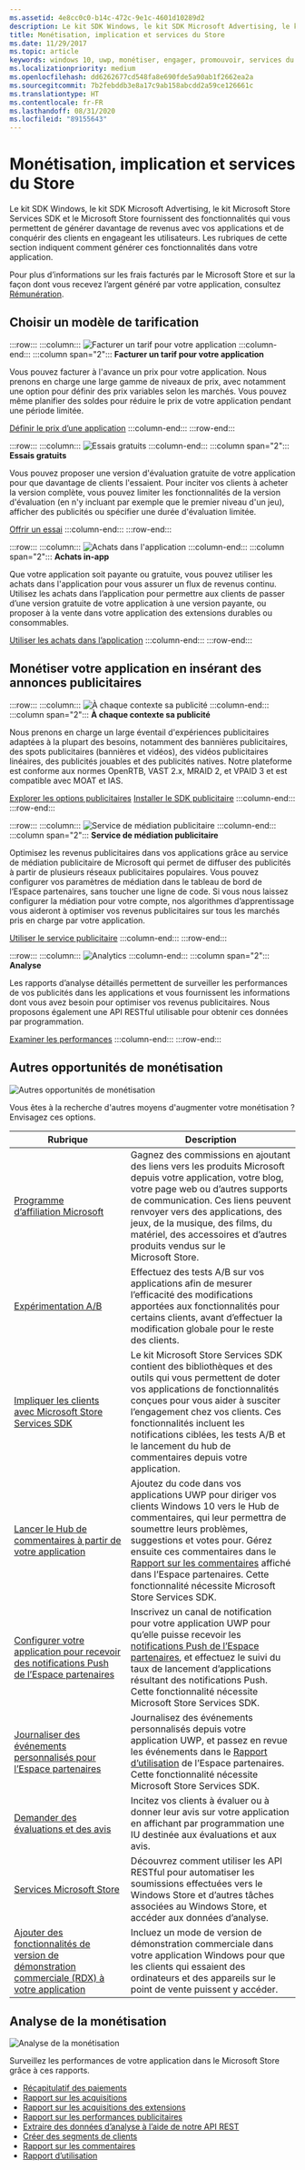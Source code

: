 ```yaml
---
ms.assetid: 4e8cc0c0-b14c-472c-9e1c-4601d10289d2
description: Le kit SDK Windows, le kit SDK Microsoft Advertising, le kit Microsoft Store Services SDK et le Microsoft Store fournissent de nombreuses fonctionnalités qui vous permettent de générer davantage de revenus avec vos applications et de conquérir des clients en engageant les utilisateurs.
title: Monétisation, implication et services du Store
ms.date: 11/29/2017
ms.topic: article
keywords: windows 10, uwp, monétiser, engager, promouvoir, services du Store
ms.localizationpriority: medium
ms.openlocfilehash: dd6262677cd548fa8e690fde5a90ab1f2662ea2a
ms.sourcegitcommit: 7b2febddb3e8a17c9ab158abcdd2a59ce126661c
ms.translationtype: HT
ms.contentlocale: fr-FR
ms.lasthandoff: 08/31/2020
ms.locfileid: "89155643"
---
```

# <a name="monetization-engagement-and-store-services"></a>Monétisation, implication et services du Store

Le kit SDK Windows, le kit SDK Microsoft Advertising, le kit Microsoft Store Services SDK et le Microsoft Store fournissent des fonctionnalités qui vous permettent de générer davantage de revenus avec vos applications et de conquérir des clients en engageant les utilisateurs. Les rubriques de cette section indiquent comment générer ces fonctionnalités dans votre application.

Pour plus d’informations sur les frais facturés par le Microsoft Store et sur la façon dont vous recevez l’argent généré par votre application, consultez [Rémunération](../publish/getting-paid-apps.md).

## <a name="choose-a-pricing-model"></a>Choisir un modèle de tarification

:::row:::
    :::column:::
        ![Facturer un tarif pour votre application](images/pricing-charge-price.png)
    :::column-end:::
    :::column span="2":::
**Facturer un tarif pour votre application**

Vous pouvez facturer à l'avance un prix pour votre application. Nous prenons en charge une large gamme de niveaux de prix, avec notamment une option pour définir des prix variables selon les marchés. Vous pouvez même planifier des soldes pour réduire le prix de votre application pendant une période limitée.

[Définir le prix d’une application](../publish/set-app-pricing-and-availability.md)
    :::column-end:::
:::row-end:::

:::row:::
    :::column:::
        ![Essais gratuits](images/pricing-free-trial.png)
    :::column-end:::
    :::column span="2":::
**Essais gratuits**

Vous pouvez proposer une version d'évaluation gratuite de votre application pour que davantage de clients l'essaient. Pour inciter vos clients à acheter la version complète, vous pouvez limiter les fonctionnalités de la version d'évaluation (en n'y incluant par exemple que le premier niveau d'un jeu), afficher des publicités ou spécifier une durée d'évaluation limitée.

[Offrir un essai](in-app-purchases-and-trials.md)
    :::column-end:::
:::row-end:::

:::row:::
    :::column:::
        ![Achats dans l'application](images/pricing-in-app-purchases.png)
    :::column-end:::
    :::column span="2":::
**Achats in-app**

Que votre application soit payante ou gratuite, vous pouvez utiliser les achats dans l'application pour vous assurer un flux de revenus continu. Utilisez les achats dans l’application pour permettre aux clients de passer d’une version gratuite de votre application à une version payante, ou proposer à la vente dans votre application des extensions durables ou consommables.

[Utiliser les achats dans l’application](in-app-purchases-and-trials.md)
    :::column-end:::
:::row-end:::

## <a name="monetize-your-app-with-ads"></a>Monétiser votre application en insérant des annonces publicitaires

:::row:::
    :::column:::
        ![À chaque contexte sa publicité](images/monetize-ads-every-context.png)
    :::column-end:::
    :::column span="2":::
**À chaque contexte sa publicité**

Nous prenons en charge un large éventail d'expériences publicitaires adaptées à la plupart des besoins, notamment des bannières publicitaires, des spots publicitaires (bannières et vidéos), des vidéos publicitaires linéaires, des publicités jouables et des publicités natives. Notre plateforme est conforme aux normes OpenRTB, VAST 2.x, MRAID 2, et VPAID 3 et est compatible avec MOAT et IAS.

[Explorer les options publicitaires](../publish/create-an-ad-campaign-for-your-app.md)
[Installer le SDK publicitaire](https://marketplace.visualstudio.com/items?itemName=AdMediator.MicrosoftAdvertisingSDK)
    :::column-end:::
:::row-end:::

:::row:::
    :::column:::
        ![Service de médiation publicitaire](images/monetize-ad-mediation-service.png)
    :::column-end:::
    :::column span="2":::
**Service de médiation publicitaire**

Optimisez les revenus publicitaires dans vos applications grâce au service de médiation publicitaire de Microsoft qui permet de diffuser des publicités à partir de plusieurs réseaux publicitaires populaires. Vous pouvez configurer vos paramètres de médiation dans le tableau de bord de l’Espace partenaires, sans toucher une ligne de code. Si vous nous laissez configurer la médiation pour votre compte, nos algorithmes d’apprentissage vous aideront à optimiser vos revenus publicitaires sur tous les marchés pris en charge par votre application.

[Utiliser le service publicitaire](https://blogs.windows.com/windowsdeveloper/2017/05/08/announcing-microsofts-ad-mediation-service/)
    :::column-end:::
:::row-end:::

:::row:::
    :::column:::
        ![Analytics](images/monetize-analytics-pie-chart.png)
    :::column-end:::
    :::column span="2":::
**Analyse**

Les rapports d’analyse détaillés permettent de surveiller les performances de vos publicités dans les applications et vous fournissent les informations dont vous avez besoin pour optimiser vos revenus publicitaires. Nous proposons également une API RESTful utilisable pour obtenir ces données par programmation.

[Examiner les performances](../publish/advertising-performance-report.md)
    :::column-end:::
:::row-end:::

## <a name="other-monetization-opportunities"></a>Autres opportunités de monétisation

![Autres opportunités de monétisation](images/monetize-other-opportunities.png)

Vous êtes à la recherche d'autres moyens d'augmenter votre monétisation ? Envisagez ces options.

 Rubrique                | Description                 |
|--------------------|-----------------------------|
| [Programme d’affiliation Microsoft](https://www.microsoftaffiliates.com/) | Gagnez des commissions en ajoutant des liens vers les produits Microsoft depuis votre application, votre blog, votre page web ou d’autres supports de communication. Ces liens peuvent renvoyer vers des applications, des jeux, de la musique, des films, du matériel, des accessoires et d’autres produits vendus sur le Microsoft Store.
| [Expérimentation A/B](./run-app-experiments-with-a-b-testing.md) | Effectuez des tests A/B sur vos applications afin de mesurer l’efficacité des modifications apportées aux fonctionnalités pour certains clients, avant d’effectuer la modification globale pour le reste des clients.
| [Impliquer les clients avec Microsoft Store Services SDK](microsoft-store-services-sdk.md) | Le kit Microsoft Store Services SDK contient des bibliothèques et des outils qui vous permettent de doter vos applications de fonctionnalités conçues pour vous aider à susciter l’engagement chez vos clients. Ces fonctionnalités incluent les notifications ciblées, les tests A/B et le lancement du hub de commentaires depuis votre application.
| [Lancer le Hub de commentaires à partir de votre application](launch-feedback-hub-from-your-app.md) | Ajoutez du code dans vos applications UWP pour diriger vos clients Windows 10 vers le Hub de commentaires, qui leur permettra de soumettre leurs problèmes, suggestions et votes pour. Gérez ensuite ces commentaires dans le [Rapport sur les commentaires](../publish/feedback-report.md) affiché dans l’Espace partenaires. Cette fonctionnalité nécessite Microsoft Store Services SDK. 
| [Configurer votre application pour recevoir des notifications Push de l’Espace partenaires](configure-your-app-to-receive-dev-center-notifications.md) | Inscrivez un canal de notification pour votre application UWP pour qu’elle puisse recevoir les [notifications Push de l’Espace partenaires](../publish/send-push-notifications-to-your-apps-customers.md), et effectuez le suivi du taux de lancement d’applications résultant des notifications Push. Cette fonctionnalité nécessite Microsoft Store Services SDK.
| [Journaliser des événements personnalisés pour l’Espace partenaires](log-custom-events-for-dev-center.md) | Journalisez des événements personnalisés depuis votre application UWP, et passez en revue les événements dans le [Rapport d’utilisation](../publish/usage-report.md) de l’Espace partenaires. Cette fonctionnalité nécessite Microsoft Store Services SDK.
| [Demander des évaluations et des avis](request-ratings-and-reviews.md) | Incitez vos clients à évaluer ou à donner leur avis sur votre application en affichant par programmation une IU destinée aux évaluations et aux avis.
| [Services Microsoft Store](using-windows-store-services.md) | Découvrez comment utiliser les API RESTful pour automatiser les soumissions effectuées vers le Windows Store et d’autres tâches associées au Windows Store, et accéder aux données d’analyse.
| [Ajouter des fonctionnalités de version de démonstration commerciale (RDX) à votre application](retail-demo-experience.md) | Incluez un mode de version de démonstration commerciale dans votre application Windows pour que les clients qui essaient des ordinateurs et des appareils sur le point de vente puissent y accéder.

## <a name="monetization-analytics"></a>Analyse de la monétisation

![Analyse de la monétisation](images/monetize-analytics.png)

Surveillez les performances de votre application dans le Microsoft Store grâce à ces rapports.

- [Récapitulatif des paiements](../publish/payout-summary.md)
- [Rapport sur les acquisitions](../publish/acquisitions-report.md)
- [Rapport sur les acquisitions des extensions](../publish/add-on-acquisitions-report.md)
- [Rapport sur les performances publicitaires](../publish/advertising-performance-report.md)
- [Extraire des données d’analyse à l’aide de notre API REST](access-analytics-data-using-windows-store-services.md)
- [Créer des segments de clients](../publish/create-customer-segments.md)
- [Rapport sur les commentaires](../publish/feedback-report.md)
- [Rapport d’utilisation](../publish/usage-report.md)